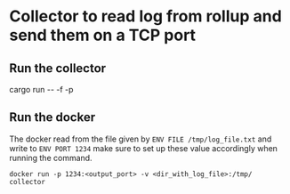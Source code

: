 # Collector to read log from rollup and send them on a TCP port

## Run the collector
cargo run -- -f <logfile> -p <port>


## Run the docker

The docker read from the file given by `ENV FILE /tmp/log_file.txt` and write to `ENV PORT 1234`
make sure to set up these value accordingly when running the command.

`docker run -p 1234:<output_port> -v <dir_with_log_file>:/tmp/  collector`
